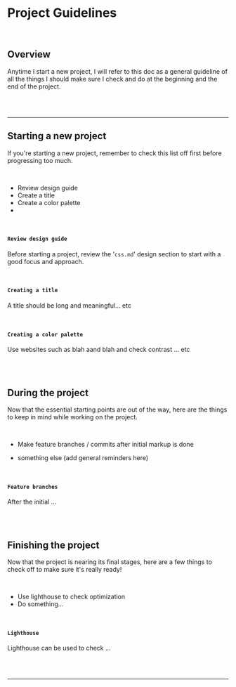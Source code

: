 # **Project Guidelines**

<br>

## Overview

Anytime I start a new project, I will refer to this doc as a general guideline of all the things I should make sure I check and do at the beginning and the end of the project.

<br>
<br>

___

## **Starting a new project**

If you're starting a new project, remember to check this list off first before progressing too much.

<br>

- Review design guide
- Create a title
- Create a color palette
- 

<br>

#### **`Review design guide`**

Before starting a project, review the '`css.md`' design section to start with a good focus and approach.

<br>

#### **`Creating a title`**

A title should be long and meaningful... etc

<br>

#### **`Creating a color palette`**

Use websites such as blah aand blah and check contrast ... etc

<br>
<br>

## **During the project**

Now that the essential starting points are out of the way, here are the things to keep in mind while working on the project.

<br>

- Make feature branches / commits after initial markup is done

- something else (add general reminders here)

<br>

#### **`Feature branches`**

After the initial ...

<br>
<br>

## **Finishing the project**

Now that the project is nearing its final stages, here are a few things to check off to make sure it's really ready!

<br>

- Use lighthouse to check optimization
- Do something...

<br>

#### **`Lighthouse`**

Lighthouse can be used to check ...

<br>
<br>

___